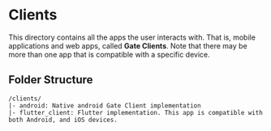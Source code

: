 # Clients
This directory contains all the apps the user interacts with. That is, mobile applications and web apps, called **Gate Clients**. Note that there may be more than one app that is compatible with a specific device.

## Folder Structure
~~~
/clients/
|- android: Native android Gate Client implementation
|- flutter_client: Flutter implementation. This app is compatible with both Android, and iOS devices.
~~~
